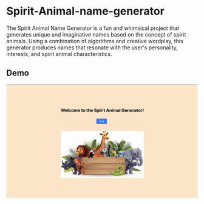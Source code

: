 # Spirit-Animal-name-generator
The Spirit Animal Name Generator is a fun and whimsical project that generates unique and imaginative names based on the concept of spirit animals. Using a combination of algorithms and creative wordplay, this generator produces names that resonate with the user's personality, interests, and spirit animal characteristics.

## Demo

![Demo](https://raw.githubusercontent.com/AngelHenriettaAboah/Spirit-Animal-name-generator/main/spirit-animal-generator/public/demopic.jpg)

